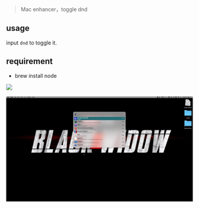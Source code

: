 > Mac enhancer，toggle dnd

## usage

input `dnd` to toggle it.


## requirement

- brew install node


[![](https://img.shields.io/badge/version-v1.2-green)](./DO%20NOT%20DISTURB.alfredworkflow)



<!-- more -->

![](./screenshot.gif)
